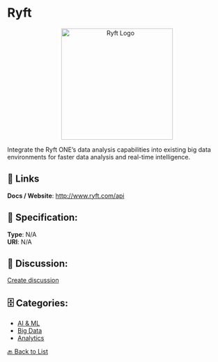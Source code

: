 # Ryft
<p align="center">
    <img width="256" src="https://raw.githubusercontent.com/apis-list/apis-list/main/apis/ryft/logo_256x256.png" alt="Ryft Logo"/>
</p>

Integrate the Ryft ONE’s data analysis capabilities into existing big data environments for faster data analysis and real-time intelligence.

##  🔗 Links
**Docs / Website**: http://www.ryft.com/api

## 🧬 Specification:
**Type**: N/A  
**URI**: N/A

## 💬 Discussion:
[Create discussion](https://github.com/apis-list/apis-list/discussions/new)

## 🗄️ Categories:
- [AI & ML](https://github.com/apis-list/apis-list#ai--ml)
- [Big Data](https://github.com/apis-list/apis-list#big-data)
- [Analytics](https://github.com/apis-list/apis-list#analytics)




[🔙 Back to List](https://github.com/apis-list/apis-list)
